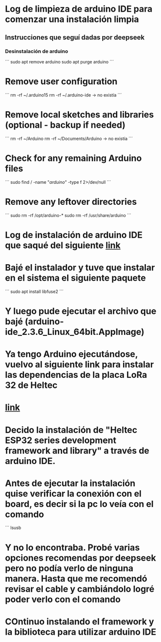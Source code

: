 # Log de limpieza de arduino IDE para comenzar una instalación limpia

## Instrucciones que seguí dadas por deepseek

### Desinstalación de arduino

´´´
sudo apt remove arduino
sudo apt purge arduino
´´´

# Remove user configuration

´´´
rm -rf ~/.arduino15
rm -rf ~/.arduino-ide -> no existía
´´´

# Remove local sketches and libraries (optional - backup if needed)

´´´
rm -rf ~/Arduino
rm -rf ~/Documents/Arduino -> no existía
´´´

# Check for any remaining Arduino files

´´´
sudo find / -name "*arduino*" -type f 2>/dev/null
´´´

# Remove any leftover directories

´´´
sudo rm -rf /opt/arduino-*
sudo rm -rf /usr/share/arduino
´´´

# Log de instalación de arduino IDE que saqué del siguiente [link](https://www.arduino.cc/en/software/)

# Bajé el instalador y tuve que instalar en el sistema el siguiente paquete

´´´
sudo apt install libfuse2
´´´

# Y luego pude ejecutar el archivo que bajé (arduino-ide_2.3.6_Linux_64bit.AppImage)

# Ya tengo Arduino ejecutándose, vuelvo al siguiente link para instalar las dependencias de la placa LoRa 32 de Heltec
# [link](https://docs.heltec.org/en/node/esp32/esp32_general_docs/quick_start.html#via-arduino-ide)
# Decido la instalación de "Heltec ESP32 series development framework and library" a través de arduino IDE.

# Antes de ejecutar la instalación quise verificar la conexión con el board, es decir si la pc lo veía con el comando

´´´
lsusb

# Y no lo encontraba. Probé varias opciones recomendas por deepseek pero no podía verlo de ninguna manera. Hasta que me recomendó revisar el cable y cambiándolo logré poder verlo con el comando

# COntinuo instalando el framework y la biblioteca para utilizar arduino IDE
